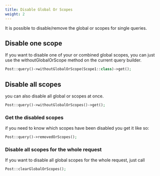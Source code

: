 ```yaml
---
title: Disable Global Or Scopes
weight: 2
---
```


It is possible to disable/remove the global or scopes for single queries.

## Disable one scope

If you want to disable one of your or combined global scopes, you can just use the
withoutGlobalOrScope method on the current query builder.

```php
Post::query()->withoutGlobalOrScope(Scope1::class)->get();
```

## Disable all scopes

you can also disable all global or scopes at once.

```php
Post::query()->withoutGlobalOrScopes()->get();
```

### Get the disabled scopes

if you need to know which scopes have been disabled you get it like so:

```php
Post::query()->removedOrScopes();
```

### Disable all scopes for the whole request 

If you want to disable all global scopes for the whole request, just call

```php
Post::clearGlobalOrScopes();
```
